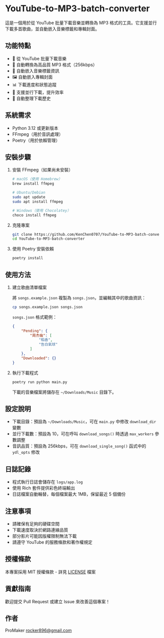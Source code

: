 # YouTube-to-MP3-batch-converter

這是一個用於從 YouTube 批量下載音樂並轉換為 MP3 格式的工具。它支援並行下載多首歌曲，並自動嵌入音樂標籤和專輯封面。

## 功能特點

- 🎵 從 YouTube 批量下載音樂
- 🔄 自動轉換為高品質 MP3 格式（256kbps）
- 📝 自動嵌入音樂標籤資訊
- 🖼️ 自動嵌入專輯封面
- 📊 下載進度和狀態追蹤
- 🚀 支援並行下載，提升效率
- 📁 自動整理下載歷史

## 系統需求

- Python 3.12 或更新版本
- FFmpeg（用於音訊處理）
- Poetry（用於依賴管理）

## 安裝步驟

1. 安裝 FFmpeg（如果尚未安裝）

   ```bash
   # macOS（使用 Homebrew）
   brew install ffmpeg

   # Ubuntu/Debian
   sudo apt update
   sudo apt install ffmpeg

   # Windows（使用 Chocolatey）
   choco install ffmpeg
   ```

2. 克隆專案

   ```bash
   git clone https://github.com/KenChen0707/YouTube-to-MP3-batch-converter.git
   cd YouTube-to-MP3-batch-converter
   ```

3. 使用 Poetry 安裝依賴

   ```bash
   poetry install
   ```

## 使用方法

1. 建立歌曲清單檔案

   將 `songs.example.json` 複製為 `songs.json`，並編輯其中的歌曲資訊：

   ```bash
   cp songs.example.json songs.json
   ```

   `songs.json` 格式範例：
   ```json
   {
       "Pending": {
           "周杰倫": [
               "稻香",
               "告白氣球"
           ]
       },
       "Downloaded": {}
   }
   ```

2. 執行下載程式

   ```bash
   poetry run python main.py
   ```

   下載的音樂檔案將儲存在 `~/Downloads/Music` 目錄下。

## 設定說明

- 下載目錄：預設為 `~/Downloads/Music`，可在 `main.py` 中修改 `download_dir` 變數
- 並行下載數：預設為 10，可在呼叫 `download_songs()` 時透過 `max_workers` 參數調整
- 音訊品質：預設為 256kbps，可在 `download_single_song()` 函式中的 `ydl_opts` 修改

## 日誌記錄

- 程式執行日誌會儲存在 `logs/app.log`
- 使用 Rich 套件提供彩色終端輸出
- 日誌檔案自動輪替，每個檔案最大 1MB，保留最近 5 個備份

## 注意事項

- 請確保有足夠的硬碟空間
- 下載速度取決於網路連線品質
- 部分影片可能因版權限制無法下載
- 請遵守 YouTube 的服務條款和著作權規定

## 授權條款

本專案採用 MIT 授權條款 - 詳見 [LICENSE](LICENSE) 檔案

## 貢獻指南

歡迎提交 Pull Request 或建立 Issue 來改善這個專案！

## 作者

ProMaker <rocker896@gmail.com> 
